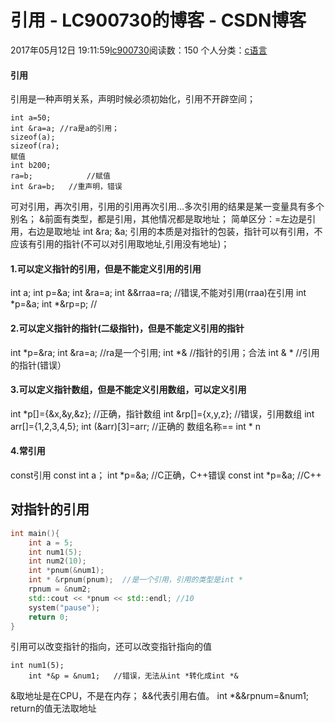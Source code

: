 # 引用 - LC900730的博客 - CSDN博客
2017年05月12日 19:11:59[lc900730](https://me.csdn.net/LC900730)阅读数：150
个人分类：[c语言](https://blog.csdn.net/LC900730/article/category/6901419)
#### 引用
引用是一种声明关系，声明时候必须初始化，引用不开辟空间；
```
int a=50;
int &ra=a; //ra是a的引用；
sizeof(a);
sizeof(ra);
赋值
int b200;
ra=b;            //赋值
int &ra=b;   //重声明，错误
```
可对引用，再次引用，引用的引用再次引用…多次引用的结果是某一变量具有多个别名； 
&前面有类型，都是引用，其他情况都是取地址； 
简单区分：=左边是引用，右边是取地址 
int &ra; &a; 
引用的本质是对指针的包装，指针可以有引用，不应该有引用的指针(不可以对引用取地址,引用没有地址)；
#### 1.可以定义指针的引用，但是不能定义引用的引用
int a; 
int p=&a; 
int &ra=a; 
int &&rraa=ra;  //错误,不能对引用(rraa)在引用
int *p=&a; 
int *&rp=p;         //
#### 2.可以定义指针的指针(二级指针)，但是不能定义引用的指针
int *p=&ra; 
int &ra=a;   //ra是一个引用; 
int *&    //指针的引用；合法 
int & *   //引用的指针(错误）
#### 3.可以定义指针数组，但是不能定义引用数组，可以定义引用
int *p[]={&x,&y,&z};  //正确，指针数组 
int &rp[]={x,y,z};   //错误，引用数组 
int arr[]={1,2,3,4,5}; 
int (&arr)[3]=arr; //正确的 
数组名称== int * n
#### 4.常引用
const引用
const int a； 
int *p=&a;   //C正确，C++错误 
const int *p=&a;   //C++
## 对指针的引用
```cpp
int main(){
    int a = 5;
    int num1(5);
    int num2(10);
    int *pnum(&num1);
    int * &rpnum(pnum);  //是一个引用，引用的类型是int *
    rpnum = &num2;
    std::cout << *pnum << std::endl; //10
    system("pause");
    return 0;
}
```
引用可以改变指针的指向，还可以改变指针指向的值
```
int num1(5);
    int *&p = &num1;   //错误，无法从int *转化成int *&
```
&取地址是在CPU，不是在内存； 
&&代表引用右值。 
int *&&rpnum=&num1;
return的值无法取地址
